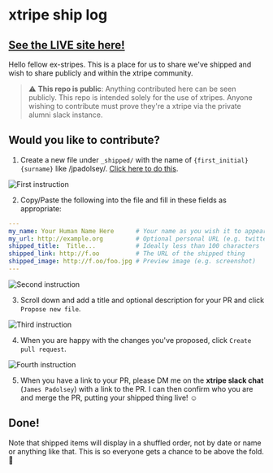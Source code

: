 # xtripe ship log


## [See the LIVE site here!](https://xtripe.github.io)

Hello fellow ex-stripes. This is a place for us to share we've shipped and wish to share publicly and within the xtripe community.

> :warning: **This repo is public**: Anything contributed here can be seen publicly. This repo is intended solely for the use of xtripes. Anyone wishing to contribute must prove they're a xtripe via the private alumni slack instance.

## Would you like to contribute?

1. Create a new file under `_shipped/` with the name of `{first_initial}{surname}` like /jpadolsey/. [Click here to do this](https://github.com/xtripe/xtripe.github.io/new/main/_shipped/).


![First instruction](https://xtripe.github.io/assets/other/instruction1.png)


2. Copy/Paste the following into the file and fill in these fields as appropriate:

```yaml
---
my_name: Your Human Name Here      # Your name as you wish it to appear
my_url: http://example.org         # Optional personal URL (e.g. twitter)
shipped_title:  Title...           # Ideally less than 100 characters
shipped_link: http://f.oo          # The URL of the shipped thing
shipped_image: http://f.oo/foo.jpg # Preview image (e.g. screenshot)
---
```

![Second instruction](https://xtripe.github.io/assets/other/instruction2.png)

3. Scroll down and add a title and optional description for your PR and click `Propose new file`.

![Third instruction](https://xtripe.github.io/assets/other/instruction3.png)

4. When you are happy with the changes you've proposed, click `Create pull request`.

![Fourth instruction](https://xtripe.github.io/assets/other/instruction4.png)

5. When you have a link to your PR, please DM me on the **xtripe slack chat** (`James Padolsey`) with a link to the PR. I can then confirm who you are and merge the PR, putting your shipped thing live! ☺️

## Done!

Note that shipped items will display in a shuffled order, not by date or name or anything like that. This is so everyone gets a chance to be above the fold. 🥳